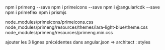 npm i primeng --save
npm i primeicons --save
npm i @angular/cdk --save
npm i primeflex
npm i prismjs

node_modules/primeicons/primeicons.css
node_modules/primeng/resources/themes/lara-light-blue/theme.css
node_modules/primeng/resources/primeng.min.css

ajouter les 3 lignes précédentes dans angular.json => architect : styles